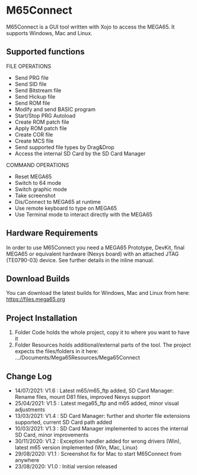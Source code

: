 # M65Connect

M65Connect is a GUI tool written with Xojo to access the MEGA65. It supports Windows, Mac and Linux.


Supported functions
-------------------

FILE OPERATIONS

- Send PRG file
- Send SID file
- Send Bitstream file
- Send Hickup file
- Send ROM file
- Modify and send BASIC program
- Start/Stop PRG Autoload
- Create ROM patch file
- Apply ROM patch file
- Create COR file
- Create MCS file
- Send supported file types by Drag&Drop
- Access the internal SD Card by the SD Card Manager


COMMAND OPERATIONS

- Reset MEGA65
- Switch to 64 mode
- Switch graphic mode
- Take screenshot
- Dis/Connect to MEGA65 at runtime
- Use remote keyboard to type on MEGA65
- Use Terminal mode to interact directly with the MEGA65


Hardware Requirements
---------------------
In order to use M65Connect you need a MEGA65 Prototype, DevKit, final MEGA65 or equivalent hardware (Nexys board) with an attached JTAG (TE0790-03) device.
See further details in the inline manual.


Download Builds
---------------
You can download the latest builds for Windows, Mac and Linux from here: https://files.mega65.org


Project Installation
--------------------
1. Folder Code holds the whole project, copy it to where you want to have it
2. Folder Resources holds additional/external parts of the tool. The project expects the files/folders in it here: .../Documents/Mega65Resources/Mega65Connect


Change Log
----------
- 14/07/2021: V1.6 : Latest m65/m65_ftp added, SD Card Manager: Rename files, mount D81 files, improved Nexys support
- 25/04/2021: V1.5 : Latest mega65_ftp and m65 added, minor visual adjustments
- 13/03/2021: V1.4 : SD Card Manager: further and shorter file extensions supported, current SD Card path added
- 10/03/2021: V1.3 : SD Card Manager implemented to acces the internal SD Card, minor improvements
- 30/11/2020: V1.2 : Exception handler added for wrong drivers (Win), latest m65 version implemented (Win, Mac, Linux)
- 29/08/2020: V1.1 : Screenshot fix for Mac to start M65Connect from anywhere
- 23/08/2020: V1.0 : Initial version released

